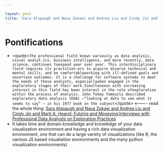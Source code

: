 ```yaml
---

layout: post
title: "Sara Alspaugh and Nava Zokaei and Andrea Liu and Cindy Jin and Marti A. Hearst: Futzing and Moseying:Interviews with Professional Data Analysts on Exploration Practices"
---
```


# Pontifications

* &lt;quote>```The professional field known variously as data analysis, visual analyt-ics, business intelligence, and more recently, data science, continues toexpand year over year. This interdisciplinary field requires its practition-ers to acquire diverse technical and mental skills, and be comfortableworking with ill-defined goals and uncertain outcomes. It is a challenge for software systems to meet the needs of these analysts, especiallywhen engaged in the exploratory stages of their work.Simultaneous with increasing interest in this field has been interest in the role ofexploration within the process of analysis. John Tukey famously described exploratory data analysis (EDA) —“looking at data to see what it seems to say” — in his 1977 book on the subject```&lt;/quote> <---- read the whole thing: [Sara Alspaugh and Nava Zokaei and Andrea Liu and Cindy Jin and Marti A. Hearst: Futzing and Moseying:Interviews with Professional Data Analysts on Exploration Practices](http://people.ischool.berkeley.edu/~hearst/papers/vast2018.pdf)
* It takes time and domain knowledge and knowledge of your data visualization environment and having a rich data visualization environment, one that can do a large variety of visualizations (like R, the various JS based visualiation environments and the many python visualization environments)
